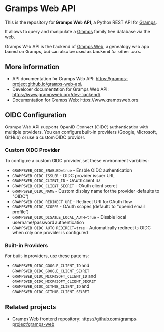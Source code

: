 # Gramps Web API

This is the repository for **Gramps Web API**, a Python REST API for [Gramps](https://gramps-project.org).

It allows to query and manipulate a [Gramps](https://gramps-project.org) family tree database via the web.

Gramps Web API is the backend of [Gramps Web](https://www.grampsweb.org/), a genealogy web app based on Gramps, but can also be used as backend for other tools.

## More information

- API documentation for Gramps Web API: https://gramps-project.github.io/gramps-web-api/
- Developer documentation for Gramps Web API: https://www.grampsweb.org/dev-backend/
- Documentation for Gramps Web: https://www.grampsweb.org

## OIDC Configuration

Gramps Web API supports OpenID Connect (OIDC) authentication with multiple providers. You can configure built-in providers (Google, Microsoft, GitHub) or use a custom OIDC provider.

### Custom OIDC Provider

To configure a custom OIDC provider, set these environment variables:

- `GRAMPSWEB_OIDC_ENABLED=true` - Enable OIDC authentication
- `GRAMPSWEB_OIDC_ISSUER` - OIDC provider issuer URL
- `GRAMPSWEB_OIDC_CLIENT_ID` - OAuth client ID
- `GRAMPSWEB_OIDC_CLIENT_SECRET` - OAuth client secret
- `GRAMPSWEB_OIDC_NAME` - Custom display name for the provider (defaults to "OIDC")
- `GRAMPSWEB_OIDC_REDIRECT_URI` - Redirect URI for OAuth flow
- `GRAMPSWEB_OIDC_SCOPES` - OAuth scopes (defaults to "openid email profile")
- `GRAMPSWEB_OIDC_DISABLE_LOCAL_AUTH=true` - Disable local username/password authentication
- `GRAMPSWEB_OIDC_AUTO_REDIRECT=true` - Automatically redirect to OIDC when only one provider is configured

### Built-in Providers

For built-in providers, use these patterns:

- `GRAMPSWEB_OIDC_GOOGLE_CLIENT_ID` and `GRAMPSWEB_OIDC_GOOGLE_CLIENT_SECRET`
- `GRAMPSWEB_OIDC_MICROSOFT_CLIENT_ID` and `GRAMPSWEB_OIDC_MICROSOFT_CLIENT_SECRET`
- `GRAMPSWEB_OIDC_GITHUB_CLIENT_ID` and `GRAMPSWEB_OIDC_GITHUB_CLIENT_SECRET`

## Related projects

- Gramps Web frontend repository: https://github.com/gramps-project/gramps-web
